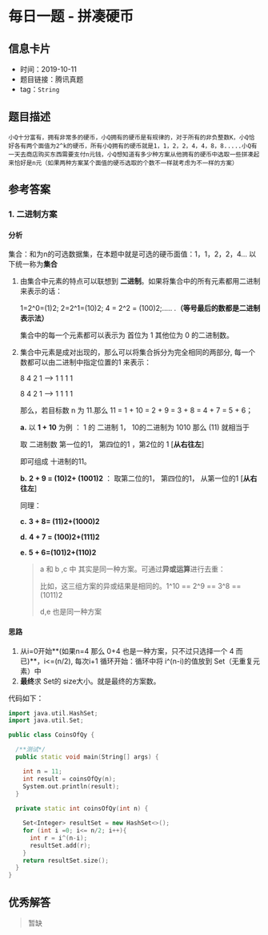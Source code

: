 # 毎日一题 -  拼凑硬币

## 信息卡片

* 时间：2019-10-11
* 题目链接：腾讯真题
* tag：`String`  
## 题目描述
```
小Q十分富有，拥有非常多的硬币，小Q拥有的硬币是有规律的，对于所有的非负整数K，小Q恰好各有两个面值为2^k的硬币，所有小Q拥有的硬币就是1，1，2，2，4，4，8，8.....小Q有一天去商店购买东西需要支付n元钱，小Q想知道有多少种方案从他拥有的硬币中选取一些拼凑起来恰好是n元（如果两种方案某个面值的硬币选取的个数不一样就考虑为不一样的方案）
```

## 参考答案

### 1. 二进制方案

#### 分析

集合：和为n的可选数据集，在本题中就是可选的硬币面值：1，1，2，2，4… 以下统一称为**集合**

1. 由集合中元素的特点可以联想到 **二进制**。如果将集合中的所有元素都用二进制来表示的话：

   1=2^0=(1)2; 2=2^1=(10)2; 4 = 2^2 = (100)2;..... .**（等号最后的数都是二进制表示法）**

   集合中的每一个元素都可以表示为 首位为 1 其他位为 0 的二进制数。

2. 集合中元素是成对出现的，那么可以将集合拆分为完全相同的两部分, 每一个数都可以由二进制中指定位置的1 来表示：

   8 4 2 1             —>     1 1 1 1

   8 4 2 1             —>     1 1 1 1

   那么，若目标数 n 为 11.那么  11 = 1 + 10 = 2 + 9 = 3 + 8 = 4 + 7 = 5 + 6；

   **a.** 以 **1 + 10** 为例 ： 1 的 二进制  1，  10的二进制为  1010     那么 (11) 就相当于 

   取 二进制数 第一位的1， 第四位的1 ，第2位的 1 [**从右往左**]

    即可组成 十进制的11。

   **b.** **2 + 9 = (10)2+ (1001)2** ： 取第二位的1， 第四位的1， 从第一位的1 [**从右往左**]

   同理：

   **c.** **3 + 8= (11)2+(1000)2**

   **d.** **4 + 7 = (100)2+(111)2**

   **e.** **5 + 6=(101)2+(110)2**

   > a 和 b ,c 中 其实是同一种方案。可通过**异或运算**进行去重：
   >
   > 比如，这三组方案的异或结果是相同的。1^10 == 2^9 == 3^8 == (1011)2
   >
   > d,e 也是同一种方案

#### 思路

1. 从i=0开始**(如果n=4 那么 0+4 也是一种方案，只不过只选择一个 4 而已)**，i<=(n/2), 每次i+1  循环开始：循环中将 i^(n-i)的值放到 Set（无重复元素）中
2. **最终**求 Set的 size大小。就是最终的方案数。

代码如下：

```c++
import java.util.HashSet;
import java.util.Set;

public class CoinsOfQy {

  /**测试*/
  public static void main(String[] args) {

    int n = 11;
    int result = coinsOfQy(n);
    System.out.println(result);
  }
  
  private static int coinsOfQy(int n) {

    Set<Integer> resultSet = new HashSet<>();
    for (int i =0; i<= n/2; i++){
      int r = i^(n-i);
      resultSet.add(r);
    }
    return resultSet.size();
  }
}

```


## 优秀解答

>暂缺
